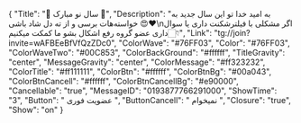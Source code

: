 {
"Title": "🎉 سال نو مبارک 🎉",
"Description": "به امید خدا تو این سال جدید به خواسته‌هات برسی و از ته دل شاد باشی 😍❤️\nاگر مشکلی با فیلترشکنت داری یا سوال داری عضو گروه رفع اشکال بشو ما کمکت میکنیم👇🏻",
"Link": "tg://join?invite=wAFBEeBfVfQzZDc0",
"ColorWave": "#76FF03",
"Color": "#76FF03",
"ColorWaveTwo": "#00C853",
"ColorBackGround": "#ffffff",
"TitleGravity": "center",
"MessageGravity": "center",
"ColorMessage": "#ff323232",
"ColorTitle": "#ff111111",
"ColorBtn": "#ffffff",
"ColorBtnBg": "#00a043",
"ColorBtnCancell": "#ffffff",
"ColorBtnCancellBg": "#e90000",
"Cancellable": "true",
"MessageID": "0193877766291000",
"ShowTime": "3",
"Button": " عضویت فوری ",
"ButtonCancell": " نمیخوام ",
"Closure": "true",
"Show": "on"
}
